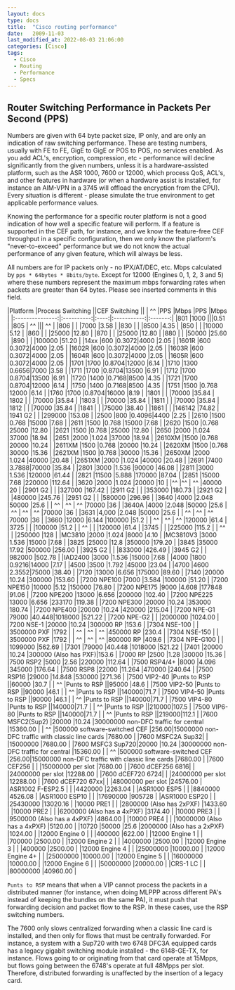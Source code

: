 ```yaml
---
layout: docs
type: docs
title:  "Cisco routing performance"
date:   2009-11-03
last_modified_at: 2022-08-03 21:06:00
categories: [Cisco]
tags:
  - Cisco
  - Routing
  - Performance
  - Specs
---
```

## Router Switching Performance in Packets Per Second (PPS)
Numbers are given with 64 byte packet size, IP only, and are only an indication of raw switching performance.
These are testing numbers, usually with FE to FE, GigE to GigE or POS to POS, no services enabled. As you add ACL's,
encryption, compression, etc - performance will decline significantly from the given numbers, unless it is a hardware-assisted
platform, such as the ASR 1000, 7600 or 12000, which process QoS, ACL's, and other features in hardware (or when a hardware
assist is installed, for instance an AIM-VPN in a 3745 will offload the encryption from the CPU).
Every situation is different - please simulate the true environment to get applicable performance
values. 

Knowing the performance for a specific router platform is not a good indication of how well a specific feature will
perform. If a feature is supported in the CEF path, for instance, and we know the feature-free CEF throughput in a
specific configuration, then we only know the platform's "never-to-exceed" performance but we do not know the
actual performance of any given feature, which will always be less. 

All numbers are for IP packets only - no IPX/AT/DEC, etc.
Mbps calculated by ``pps * 64bytes * 8bits/byte``.
Except for 12000 (Engines 0, 1, 2, 3 and 5) where these numbers represent the maximum mbps forwarding rates when packets are greater than 64 bytes.
Please see inserted comments in this field.



|Platform         |Process Switching ||CEF Switching         ||
| ^^              |PPS         |Mbps  |PPS          |Mbps     |
|:---------------:|:----------:|:----:|:-----------:|:-------:|
|801              |1000                           |||0.51     |
|805              | ^^                            ||| ^^      |
|806              |            |      |7000         |3.58     |
|830              |            |      |8500         |4.35     |
|850              |            |      |10000        |5.12     |
|860              |            |      |25000        |12.80    |
|870              |            |      |25000        |12.80    |
|880              |            |      |50000        |25.60    |
|890              |            |      |100000       |51.20    |
|14xx             |600         |0.3072|4000         |2.05     |
|1601R            |600         |0.3072|4000         |2.05     |
|1602R            |600         |0.3072|4000         |2.05     |
|1603R            |600         |0.3072|4000         |2.05     |
|1604R            |600         |0.3072|4000         |2.05     |
|1605R            |600         |0.3072|4000         |2.05     |
|1701             |1700        |0.8704|12000        |6.14     |
|1710             |1300        |0.6656|7000         |3.58     |
|1711             |1700        |0.8704|13500        |6.91     |
|1712             |1700        |0.8704|13500        |6.91     |
|1720             |1400        |0.7168|8500         |4.35     |
|1721             |1700        |0.8704|12000        |6.14     |
|1750             |1400        |0.7168|8500         |4.35     |
|1751             |1500        |0.768 |12000        |6.14     |
|1760             |1700        |0.8704|16000        |8.19     |
|1801             |            |      |70000        |35.84    |
|1802             |            |      |70000        |35.84    |
|1803             |            |      |70000        |35.84    |
|1811             |            |      |70000        |35.84    |
|1812             |            |      |70000        |35.84    |
|1841             |            |      |75000        |38.40    |
|1861             |            |      |146142       |74.82    |
|1941 G2          |            |      |299000       |153.08   |
|2500             |800         |0.4096|4400         |2.25     |
|2610             |1500        |0.768 |15000        |7.68     |
|2611             |1500        |0.768 |15000        |7.68     |
|2620             |1500        |0.768 |25000        |12.80    |
|2621             |1500        |0.768 |25000        |12.80    |
|2650             |2000        |1.024 |37000        |18.94    |
|2651             |2000        |1.024 |37000        |18.94    |
|2610XM           |1500        |0.768 |20000        |10.24    |
|2611XM           |1500        |0.768 |20000        |10.24    |
|2620XM           |1500        |0.768 |30000        |15.36    |
|2621XM           |1500        |0.768 |30000        |15.36    |
|2650XM           |2000        |1.024 |40000        |20.48    |
|2651XM           |2000        |1.024 |40000        |20.48    |
|2691             |7400        |3.7888|70000        |35.84    |
|2801             |3000        |1.536 |90000        |46.08    |
|2811             |3000        |1.536 |120000       |61.44    |
|2821             |11500       |5.888 |170000       |87.04    |
|2851             |15000       |7.68  |220000       |112.64   |
|3620             |2000        |1.024 |20000        |10       |
|^^               |^^          | ^^   |40000        |20       |
|2901 G2          |            |      |327000       |167.42   |
|2911 G2          |            |      |353000       |180.73   |
|2921 G2          |            |      |480000       |245.76   |
|2951 G2          |            |      |580000       |296.96   |
|3640             |4000        |2.048 |50000        |25.6     |
| ^^              | ^^         | ^^   |70000        |36       |
|3640A            |4000        |2.048 |50000        |25.6     |
| ^^              | ^^         | ^^   |70000        |36       |
|3631             |4,000       |2.048 |50000        |25.6     |
| ^^              | ^^         | ^^   |70000        |36       |
|3660             |12000       |6.144 |100000       |51.2     |
| ^^              | ^^         | ^^   |120000       |61.4     |
|3725             |            |      |100000       |51.2     |
| ^^              |            |      |120000       |61.4     |
|3745             |            |      |225000       |115.2    |
| ^^              |            |      |250000       |128      |
|MC3810           |2000        |1.024 |8000         |4.10     |
|MC3810V3         |3000        |1.536 |15000        |7.68     |
|3825             |25000       |12.8  |350000       |179.20   |
|3845             |35000       |17.92 |500000       |256.00   |
|3925 G2          |            |      |833000       |426.49   |
|3945 G2          |            |      |982000       |502.78   |
|IAD2400          |3000        |1.536 |15000        |7.68     |
|4000             |1800        |0.9216|14000        |7.17     |
|4500             |3500        |1.792 |45000        |23.04    |
|4700             |4600        |2.3552|75000        |38.40    |
|7120             |13000       |6.656 |175000       |89.60    |
|7140             |20000       |10.24 |300000       |153.60   |
|7200 NPE100      |7000        |3.584 |100000       |51.20    |
|7200 NPE150      |10000       |5.12  |150000       |76.80    |
|7200 NPE175      |9000        |4.608 |177848       |91.06    |
|7200 NPE200      |13000       |6.656 |200000       |102.40   |
|7200 NPE225      |13000       |6.656 |233170       |119.38   |
|7200 NPE300      |20000       |10.24 |353000       |180.74   |
|7200 NPE400      |20000       |10.24 |420000       |215.04   |
|7200 NPE-G1      |79000       |40.448|1018000      |521.22   |
|7200 NPE-G2      |            |      |2000000      |1024.00  |
|7200 NSE-1       |20000       |10.24 |300000 RP    |153.6    |
|7304 NSE-100     |            |      |3500000 PXF  |1792     |
| ^^              | ^^         | ^^   |450000 RP    |230.4    |
|7304 NSE-150     |            |      |3500000 PXF  |1792     |
| ^^              | ^^         | ^^   |800000 RP    |409.6    |
|7304 NPE-G100    |            |      |1099000      |562.69   |
|7301             |79000                        |40.448                                                   |1018000              |521.22 |
|7401             |20000                        |10.24                                                    |300000 (Also has PXF)|153.6  |
|7000 RP          |2500                         |1.28                                                     |30000                |15.36  |
|7500 RSP2        |5000                         |2.56                                                     |220000               |112.64 |
|7500 RSP4/4+     |8000                         |4.096                                                    |345000               |176.64 |
|7500 RSP8        |22000                        |11.264                                                   |470000               |240.64 |
|7500 RSP16       |29000                        |14.848                                                   |530000               |271.36 |
|7500 VIP2-40     |Punts to RSP                ||60000 |30.7  |
| ^^              |Punts to RSP                ||95000 |48.6  |
|7500 VIP2-50     |Punts to RSP                ||90000 |46.1  |
| ^^              |Punts to RSP                ||140000|71.7  |
|7500 VIP4-50     |Punts to RSP                ||90000 |46.1  |
| ^^              |Punts to RSP                ||140000|71.7  |
|7500 VIP4-80     |Punts to RSP                ||140000|71.7  |
| ^^              |Punts to RSP                ||210000|107.5 |
|7500 VIP6-80     |Punts to RSP                ||140000|71.7  |
| ^^              |Punts to RSP                ||219000|112.1 |
|7600 MSFC2(Sup2) |20000                        |10.24 |30000000 non-DFC traffic for central              |15360.00 |
| ^^              |500000 software-switched CEF |256.00|15000000 non-DFC traffic with classic line cards  |7680.00  |
|7600 MSFC2A Sup32|                             |      |15000000                                          |7680.00  |
|7600 MSFC3 Sup720|20000                        |10.24 |30000000 non-DFC traffic for central              |15360.00 |
| ^^              |500000 software-switched CEF |256.00|15000000 non-DFC traffic with classic line cards  |7680.00  |
|7600 CEF256      |                             |      |15000000 per slot                                 |7680.00  |
|7600 dCEF256 6816|                             |      |24000000 per slot                                 |12288.00 |
|7600 dCEF720 6724|                             |      |24000000 per slot                                 |12288.00 |
|7600 dCEF720 67xx|                             |      |48000000 per slot                                 |24576.00 |
|ASR1002 F-ESP2.5 |                             |      |4420000                                           |2263.04  |
|ASR1000 ESP5     |                             |      |8840000                                           |4526.08  |
|ASR1000 ESP10    |                             |      |17690000                                          |905728   |
|ASR1000 ESP20    |                             |      |25430000                                          |13020.16 |
|10000 PRE1       |                             |      |2800000 (Also has 2xPXF)                          |1433.60  |
|10000 PRE2       |                             |      |6200000 (Also has a 4xPXF)                        |3174.40  |
|10000 PRE3       |                             |      |9500000 (Also has a 4xPXF)                        |4864.00  |
|10000 PRE4       |                             |      |10000000 (Also has a 4xPXF)                       |5120.00  |
|10720            |50000                        |25.6  |2000000 (Also has a 2xPXF)                        |1024.00  |
|12000 Engine 0   |                             |      |400000                                            |622.00   |
|12000 Engine 1   |                             |      |700000                                            |2500.00  |
|12000 Engine 2   |                             |      |4000000                                           |2500.00  |
|12000 Engine 3   |                             |      |400000                                            |2500.00  |
|12000 Engine 4   |                             |      |25000000                                          |10000.00 |
|12000 Engine 4+  |                             |      |25000000                                          |10000.00 |
|12000 Engine 5   |                             |      |16000000                                          |10000.00 |
|12000 Engine 6   |                             |      |50000000                                          |20000.00 |
|CRS-1 LC         |                             |      |80000000                                          |40960.00 |

``Punts to RSP`` means that when a VIP cannot process the packets in a distributed manner
(for instance, when doing MLPPP across different PA's instead of keeping the bundles on the same PA),
it must push that forwarding decision and packet flow to the RSP.
In these cases, use the RSP switching numbers.

The 7600 only slows centralized forwarding when a classic line card is installed, and then only for flows that must be centrally forwarded.
For instance, a system with a Sup720 with two 6748 DFC3A equipped cards has a legacy gigabit switching module installed - the 6148-GE-TX, for instance.
Flows going to or originating from that card operate at 15Mpps, but flows going between the 6748's operate at full 48Mpps per slot.
Therefore, distributed forwarding is unaffected by the insertion of a legacy card. 